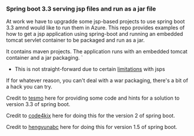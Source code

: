 ### Spring boot 3.3 serving jsp files and run as a jar file
At work we have to upgradde some jsp-based projects to use spring boot 3.3 amnd would like to run them in Azure. This repo provides examples of how to get a jsp application using spring-boot and running an embedded tomcat servlet container to be packaged and run as a jar.

It contains maven projects. The application runs with an embedded tomcat container and a jar packaging. 
`
- This is not straight-forward due to certain [limitations][1] with jsps

If for whatever reason, you can't deal with a war packaging, there's a bit of a hack you can try. 

Credit to [tesmo][4] here for providing some code and hints for a solution to version 3.3 of spring boot.

Credit to [code4kix][3] here for doing this for the version 2 of spring boot.

Credit to [hengyunabc][2] here for doing this for version 1.5 of spring boot.

[1]: https://docs.spring.io/spring-boot/docs/current/reference/html/boot-features-developing-web-applications.html#boot-features-jsp-limitations
[2]: http://hengyunabc.github.io/spring-boot-fat-jar-jsp-sample/
[3]: https://github.com/code4kix/spring-boot-examples
[4]: https://stackoverflow.com/a/78619625
